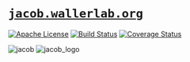 # [`jacob.wallerlab.org`](http://jacob.wallerlab.org)

[![Apache License](http://img.shields.io/badge/license-APACHE2-blue.svg)](https://www.apache.org/licenses/LICENSE-2.0.html)
[![Build Status](https://travis-ci.org/wallerlab/jacob.svg?branch=master)](https://travis-ci.org/wallerlab/jacob)
[![Coverage Status](https://coveralls.io/repos/github/wallerlab/jacob/badge.svg?branch=master)](https://coveralls.io/github/wallerlab/jacob?branch=master)

![jacob](https://cloud.githubusercontent.com/assets/13583117/17080812/1702cb34-5171-11e6-89a5-86db9e916f0e.jpg)
![jacob_logo](https://cloud.githubusercontent.com/assets/13583117/17235363/27a47658-5573-11e6-9db9-3a641f1b3669.png)
